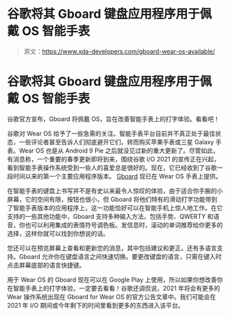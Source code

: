 # 谷歌将其 Gboard 键盘应用程序用于佩戴 OS 智能手表

> 原文：<https://www.xda-developers.com/gboard-wear-os-available/>

# 谷歌将其 Gboard 键盘应用程序用于佩戴 OS 智能手表

谷歌官方宣布，Gboard 将佩戴 OS，旨在改善智能手表上的打字体验。看看吧！

谷歌对 Wear OS 给予了一些急需的关注。智能手表平台目前并不真正处于最佳状态，一些评论者甚至告诉人们彻底避开它们，转而购买苹果手表或三星 Galaxy 手表。Wear OS 也是从 Android 9 Pie 之后就没见过新的重大更新了。尽管如此，有消息称，一个重要的春季更新即将到来，围绕谷歌 I/O 2021 的宣传正在兴起，看到智能手表操作系统受到一些人的喜爱总是很好的。现在，它已经收到了谷歌一段时间以来的第一个主要应用程序版本。 [Gboard](https://www.xda-developers.com/tag/gboard/) 现已在 Wear OS 手表上提供。

在智能手表的键盘上书写并不是有史以来最令人惊叹的体验，由于适合你手腕的小屏幕，它的空间有限，按钮也很小，但 Gboard 将他们特有的滑动打字功能带到了智能手表版本的应用程序上，这一功能恰好可以在智能手机上惊人地工作。在它支持的一些其他功能中，Gboard 支持多种输入方法，包括手势、QWERTY 和语音，你也可以利用集成的表情符号调色板。发信息时，滚动的单词推荐给你更多的选择，这样你就可以找到你想说的话。

您还可以在预览屏幕上查看和更新您的消息，其中包括建议和更正。还有多语言支持。Gboard 允许你在键盘语言之间快速切换。要更改键盘的语言，只需在键入时点击屏幕底部的语言快捷键。

用于 Wear OS 的 Gboard 现在可以在 Google Play 上使用，所以如果你想改善你在智能手表上的打字体验，一定要去看看！谷歌还调侃说，2021 年将会有更多的 Wear 操作系统出现在 Gboard for Wear OS 的官方公告文章中。我们可能会在 2021 年 I/O 期间或今年剩下的时间里看到更多的东西进入该平台。